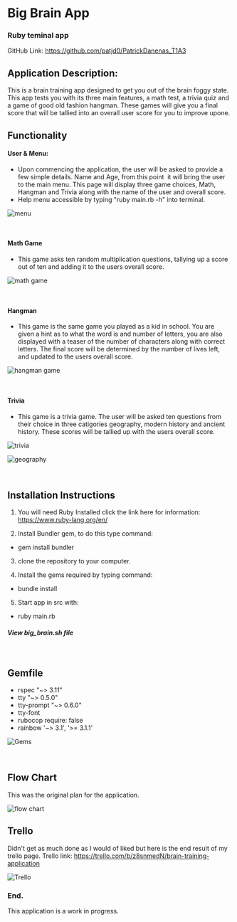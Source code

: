 # Big Brain App

### Ruby teminal app
GitHub Link: https://github.com/patjd0/PatrickDanenas_T1A3

## Application Description:
This is a brain training app designed to get you out of the brain foggy state. This app tests you with its three main features, a math test, a trivia quiz and a game of good old fashion hangman. These games will give you a final score that will be tallied into an overall user score for you to improve upone.

## Functionality

####  User & Menu:
- Upon commencing the application, the user will be asked to provide a few simple details. Name and Age, from this point  it will bring the user to the main menu. This page will display three game choices, Math, Hangman and Trivia along with the name of the user and overall score.
- Help menu accessible by typing "ruby main.rb -h" into terminal.

![menu](/docs/mainS.png)

<br>

#### Math Game
- This game asks ten random multiplication questions, tallying up a score out of ten and adding it to the users overall score.

![math game](/docs/mathS.png)

<br>

#### Hangman
- This game is the same game you played as a kid in school. You are given a hint as to what the word is and number of letters, you are also displayed with a teaser of the number of characters along with correct letters. The final score will be determined by the number of lives left, and updated to the users overall score.

![hangman game](/docs/hangS.png)

<br>

#### Trivia
- This game is a trivia game. The user will be asked ten questions from their choice in three catigories geography, modern history and ancient history. These scores will be tallied up with the users overall score.

![trivia](/docs/triviaS.png)

![geography](/docs/geoS.png)

<br>

## Installation Instructions
1. You will need Ruby Installed click the link here for information: https://www.ruby-lang.org/en/

2. Install Bundler gem, to do this type command: 
- gem install bundler

3. clone the repository to your computer.

4. Install the gems required by typing command:
- bundle install

5. Start app in src with:
- ruby main.rb
##### View big_brain.sh file
<br>

## Gemfile
- rspec "~> 3.11"
- tty "~> 0.5.0"
- tty-prompt "~> 0.6.0"
- tty-font
- rubocop require: false
- rainbow '~> 3.1', '>= 3.1.1'

![Gems](/docs/gemS.png)

<br>

## Flow Chart
This was the original plan for the application.

![flow chart](/docs/BigBrainApp.png)

## Trello
Didn't get as much done as I would of liked but here is the end result of my trello page.
Trello link: https://trello.com/b/z8snmedN/brain-training-application

![Trello](/docs/trello.png)

### End.
This application is a work in progress.